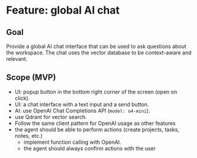 # Feature: global AI chat

## Goal

Provide a global AI chat interface that can be used to ask questions about the workspace. The chat uses the vector database to be context-aware and relevant.

## Scope (MVP)

- UI: popup button in the bottom right corner of the screen (open on click).
- UI: a chat interface with a text input and a send button.
- AI: use OpenAI Chat Completions API (`model: o4-mini`).
- use Qdrant for vector search.
- Follow the same client pattern for OpenAI usage as other features
- the agent should be able to perform actions (create projects, tasks, notes, etc.)
  - implement function calling with OpenAI.
  - the agent should always confirm actions with the user
